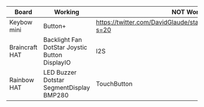 Board | Working | NOT Working | Link
----- | ------- | ----------- | ----
Keybow mini | Button+ | https://twitter.com/DavidGlaude/status/1366174659155222529?s=20
Braincraft HAT |  Backlight Fan DotStar Joystic Button DisplayIO | I2S | https://twitter.com/DavidGlaude/status/1367680147177021440?s=20
Rainbow HAT |  LED Buzzer Dotstar SegmentDisplay BMP280 | TouchButton | https://twitter.com/DavidGlaude/status/1368006501403594752?s=20
